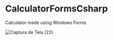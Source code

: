 # CalculatorFormsCsharp
Calculator made using Windows Forms


![Captura de Tela (22)](https://user-images.githubusercontent.com/68672538/183808804-7447cf3b-c22a-44fe-b261-f52c430a18d5.png)
